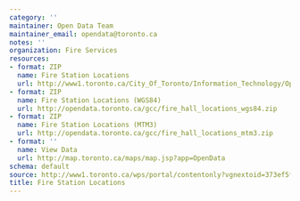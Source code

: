 ```yaml
---
category: ''
maintainer: Open Data Team
maintainer_email: opendata@toronto.ca
notes: ''
organization: Fire Services
resources:
- format: ZIP
  name: Fire Station Locations
  url: http://www1.toronto.ca/City_Of_Toronto/Information_Technology/Open_Data/Data_Sets/Assets/Files/fire_stns.zip
- format: ZIP
  name: Fire Station Locations (WGS84)
  url: http://opendata.toronto.ca/gcc/fire_hall_locations_wgs84.zip
- format: ZIP
  name: Fire Station Locations (MTM3)
  url: http://opendata.toronto.ca/gcc/fire_hall_locations_mtm3.zip
- format: ''
  name: View Data
  url: http://map.toronto.ca/maps/map.jsp?app=OpenData
schema: default
source: http://www1.toronto.ca/wps/portal/contentonly?vgnextoid=373ef5f39ad5e210VgnVCM1000003dd60f89RCRD&vgnextchannel=1a66e03bb8d1e310VgnVCM10000071d60f89RCRD
title: Fire Station Locations
---
```

